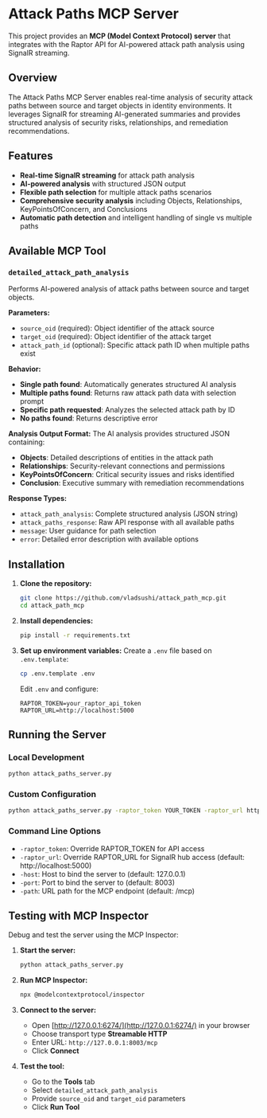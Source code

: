 # Attack Paths MCP Server

This project provides an **MCP (Model Context Protocol) server** that integrates with the Raptor API for AI-powered attack path analysis using SignalR streaming.

## Overview

The Attack Paths MCP Server enables real-time analysis of security attack paths between source and target objects in identity environments. It leverages SignalR for streaming AI-generated summaries and provides structured analysis of security risks, relationships, and remediation recommendations.

## Features

- **Real-time SignalR streaming** for attack path analysis
- **AI-powered analysis** with structured JSON output
- **Flexible path selection** for multiple attack paths scenarios
- **Comprehensive security analysis** including Objects, Relationships, KeyPointsOfConcern, and Conclusions
- **Automatic path detection** and intelligent handling of single vs multiple paths

## Available MCP Tool

### `detailed_attack_path_analysis`

Performs AI-powered analysis of attack paths between source and target objects.

**Parameters:**
- `source_oid` (required): Object identifier of the attack source
- `target_oid` (required): Object identifier of the attack target
- `attack_path_id` (optional): Specific attack path ID when multiple paths exist

**Behavior:**
- **Single path found**: Automatically generates structured AI analysis
- **Multiple paths found**: Returns raw attack path data with selection prompt
- **Specific path requested**: Analyzes the selected attack path by ID
- **No paths found**: Returns descriptive error

**Analysis Output Format:**
The AI analysis provides structured JSON containing:
- **Objects**: Detailed descriptions of entities in the attack path
- **Relationships**: Security-relevant connections and permissions
- **KeyPointsOfConcern**: Critical security issues and risks identified
- **Conclusion**: Executive summary with remediation recommendations

**Response Types:**
- `attack_path_analysis`: Complete structured analysis (JSON string)
- `attack_paths_response`: Raw API response with all available paths
- `message`: User guidance for path selection
- `error`: Detailed error description with available options

## Installation

1. **Clone the repository:**
   ```bash
   git clone https://github.com/vladsushi/attack_path_mcp.git
   cd attack_path_mcp
   ```

2. **Install dependencies:**
   ```bash
   pip install -r requirements.txt
   ```

3. **Set up environment variables:**
   Create a `.env` file based on `.env.template`:
   ```bash
   cp .env.template .env
   ```
   
   Edit `.env` and configure:
   ```
   RAPTOR_TOKEN=your_raptor_api_token
   RAPTOR_URL=http://localhost:5000
   ```

## Running the Server

### Local Development
```bash
python attack_paths_server.py
```

### Custom Configuration
```bash
python attack_paths_server.py -raptor_token YOUR_TOKEN -raptor_url http://your-raptor-instance:5000 -host 0.0.0.0 -port 8003
```

### Command Line Options
- `-raptor_token`: Override RAPTOR_TOKEN for API access
- `-raptor_url`: Override RAPTOR_URL for SignalR hub access (default: http://localhost:5000)
- `-host`: Host to bind the server to (default: 127.0.0.1)
- `-port`: Port to bind the server to (default: 8003)
- `-path`: URL path for the MCP endpoint (default: /mcp)

## Testing with MCP Inspector

Debug and test the server using the MCP Inspector:

1. **Start the server:**
   ```bash
   python attack_paths_server.py
   ```

2. **Run MCP Inspector:**
   ```bash
   npx @modelcontextprotocol/inspector
   ```

3. **Connect to the server:**
   - Open [http://127.0.0.1:6274/](http://127.0.0.1:6274/) in your browser
   - Choose transport type **Streamable HTTP**
   - Enter URL: `http://127.0.0.1:8003/mcp`
   - Click **Connect**

4. **Test the tool:**
   - Go to the **Tools** tab
   - Select `detailed_attack_path_analysis`
   - Provide `source_oid` and `target_oid` parameters
   - Click **Run Tool**

